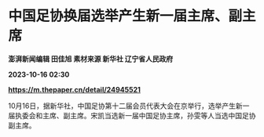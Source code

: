 # 中国足协换届选举产生新一届主席、副主席
**澎湃新闻编辑 田佳旭 素材来源 新华社 辽宁省人民政府**

**2023-10-16 02:30**

**https://m.thepaper.cn/detail/24945521**

10月16日，据新华社，中国足协第十二届会员代表大会在京举行，选举产生新一届执委会和主席、副主席。宋凯当选新一届中国足协主席，孙雯等人当选中国足协副主席。